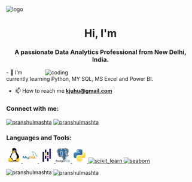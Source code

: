 ![logo](https://analytics-smart.com/wp-content/uploads/2022/06/Data-Science1-1.gif)

<h1 align="center">Hi, I'm </h1>
<h3 align="center">A passionate Data Analytics Professional from New Delhi, India.</h3>
<img align="right" alt="coding" width="400" src="https://media.licdn.com/dms/image/C4D12AQHLXtKnrSowyg/article-cover_image-shrink_423_752/0/1615453560799?e=1686182400&v=beta&t=DEU4ufWWeNju4dSVqaqS6s23o-lH8C9sjut2MhE_8wo">
- 🌱 I’m currently learning Python, MY SQL, MS Excel and Power BI.

- 📫 How to reach me **kjuhu@gmail.com**

<h3 align="left">Connect with me:</h3>
<p align="left">
<a href="https://www.linkedin.com/in/jjj/" target="blank"><img align="center" src="https://raw.githubusercontent.com/rahuldkjain/github-profile-readme-generator/master/src/images/icons/Social/linked-in-alt.svg" alt="pranshulmashta" height="30" width="40" /></a>
<a href="https://kaggle.com/kk" target="blank"><img align="center" src="https://raw.githubusercontent.com/rahuldkjain/github-profile-readme-generator/master/src/images/icons/Social/kaggle.svg" alt="pranshulmashta" height="30" width="40" /></a>
</p>

<h3 align="left">Languages and Tools:</h3>
<p align="left"> <a href="https://www.linux.org/" target="_blank" rel="noreferrer"> <img src="https://raw.githubusercontent.com/devicons/devicon/master/icons/linux/linux-original.svg" alt="linux" width="40" height="40"/> </a> <a href="https://www.mysql.com/" target="_blank" rel="noreferrer"> <img src="https://raw.githubusercontent.com/devicons/devicon/master/icons/mysql/mysql-original-wordmark.svg" alt="mysql" width="40" height="40"/> </a> <a href="https://pandas.pydata.org/" target="_blank" rel="noreferrer"> <img src="https://raw.githubusercontent.com/devicons/devicon/2ae2a900d2f041da66e950e4d48052658d850630/icons/pandas/pandas-original.svg" alt="pandas" width="40" height="40"/> </a> <a href="https://www.postgresql.org" target="_blank" rel="noreferrer"> <img src="https://raw.githubusercontent.com/devicons/devicon/master/icons/postgresql/postgresql-original-wordmark.svg" alt="postgresql" width="40" height="40"/> </a> <a href="https://www.python.org" target="_blank" rel="noreferrer"> <img src="https://raw.githubusercontent.com/devicons/devicon/master/icons/python/python-original.svg" alt="python" width="40" height="40"/> </a> <a href="https://scikit-learn.org/" target="_blank" rel="noreferrer"> <img src="https://upload.wikimedia.org/wikipedia/commons/0/05/Scikit_learn_logo_small.svg" alt="scikit_learn" width="40" height="40"/> </a> <a href="https://seaborn.pydata.org/" target="_blank" rel="noreferrer"> <img src="https://seaborn.pydata.org/_images/logo-mark-lightbg.svg" alt="seaborn" width="40" height="40"/> </a> </p>

<p><img align="left" src="https://github-readme-stats.vercel.app/api/top-langs?username=pranshulmashta&show_icons=true&locale=en&layout=compact" alt="pranshulmashta" /></p>

<p>&nbsp;<img align="center" src="https://github-readme-stats.vercel.app/api?username=pranshulmashta&show_icons=true&locale=en" alt="pranshulmashta" /></p>

